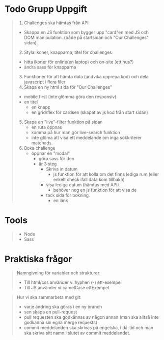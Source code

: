 # Todo Grupp Uppgift
> 1. Challenges ska hämtas från API
>   - Skappa en JS funktion som bygger upp "card"en med JS och DOM manipulation. (både på startsidan och "Our Challenges" sidan).
> 2. Styla Ikoner, knapparna, titel för challenges
>   - hitta ikoner för online(en laptop) och on-site (ett hus?)
>   - ändra sass för knapparna
> 3. Funktioner för att hämta data (undvika upprepa kod) och dela javascript i flera filer
> 4. Skapa en ny html sida för "Our Challenges"
> - mobile first (inte glömma göra den responsiv)
> - en titel
>   - en knapp
>   - en grid/flex för cardsen (skapat av js kod från start sidan)
> 5. Skapa en "live"-filter funktion på sidan
>    - en ruta öppnas
>    - komma på hur man gör live-search funktion
>    - inte glöma att visa ett meddelande om inga sökkriterer matchads.
> 6. Boka challenge
>    - öppnar en "modal"
>      - göra sass för den
>      - är 3 steg
>        - Skriva in datum
>          - js funktion för att kolla om det finns lediga rum (eller enkelt check ifall data kom tillbaka)
>        - visa lediga datum (hämtas med API)
>          - behöver nog en js funktion för att visa de
>        - tack sida för bokning.
>          - en länk

# Tools
> - Node
> - Sass

# Praktiska frågor
> Namngivning för variabler och strukturer:
> - Till html/css använder vi hyphen (-) ett-exempel
> - Till JS använder vi camelCase ettExempel

> Hur vi ska sammarbeta med git:
> - varje ändring ska göras i en ny branch
> - sen skapa en pull-request
> - pull requesten ska godkännas av någon annan (man ska alltså inte godkänna sin egna merge requests)
> - commit meddelanden ska skrivas på engelska, i då-tid och man ska skriva sitt namn i slutet av commit meddelandet.
